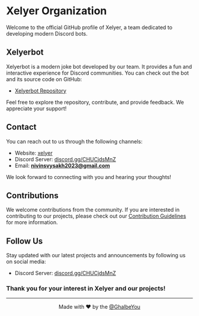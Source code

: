 
# Xelyer Organization
Welcome to the official GitHub profile of Xelyer, a team dedicated to developing modern Discord bots.


## Xelyerbot
Xelyerbot is a modern joke bot developed by our team. It provides a fun and interactive experience for Discord communities. You can check out the bot and its source code on GitHub:

- [Xelyerbot Repository](https://github.com/Xelyer/Xelyerbot)

Feel free to explore the repository, contribute, and provide feedback. We appreciate your support!
</p>

## Contact

You can reach out to us through the following channels:

- Website: [xelyer](https://xelyerbot.netlify.app/)
- Discord Server: [discord.gg/CHUCjdsMnZ](https://discord.gg/CHUCjdsMnZ)
- Email: **nivinsvysakh2023@gmail.com**

We look forward to connecting with you and hearing your thoughts!

## Contributions

We welcome contributions from the community. If you are interested in contributing to our projects, please check out our [Contribution Guidelines](https://github.com/Xelyer/.github/blob/main/CONTRIBUTING.md) for more information.

## Follow Us

Stay updated with our latest projects and announcements by following us on social media:

- Discord Server: [discord.gg/CHUCjdsMnZ](https://discord.gg/CHUCjdsMnZ)

### Thank you for your interest in Xelyer and our projects!
---

<p align="center">Made with ❤️ by the <a href="https://github.com/Ghalbeyou">@GhalbeYou</a></p>

